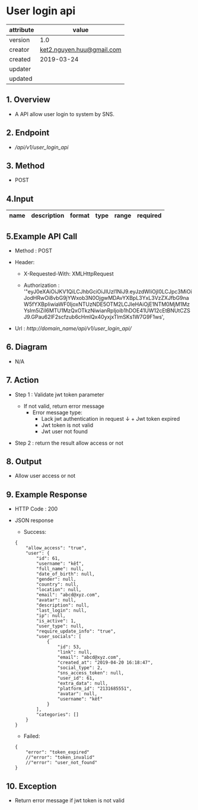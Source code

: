 # User login api   

| attribute | value |
|-----------|-------|
| version   | 1.0   |
| creator   | ket2.nguyen.huu@gmail.com |
| created   | 2019-03-24 |
| updater   | 
| updated   |  |

## 1. Overview 

- A API allow user login to system by SNS.

## 2. Endpoint

- */api/v1/user_login_api*

## 3. Method

- POST

## 4.Input 

name  | description| format | type | range | required
--- | ---| ---| ---|---|---


## 5.Example API Call

- Method : POST

- Header: 
    - X-Requested-With: XMLHttpRequest
    
    - Authorization : '"eyJ0eXAiOiJKV1QiLCJhbGciOiJIUzI1NiJ9.eyJzdWIiOjI0LCJpc3MiOiJodHRwOi8vbG9jYWxob3N0OjgwMDAvYXBpL3YxL3VzZXJfbG9naW5fYXBpIiwiaWF0IjoxNTUzNDE5OTM2LCJleHAiOjE1NTM0MjM1MzYsIm5iZiI6MTU1MzQxOTkzNiwianRpIjoib1hDOE41UW12cEtBNUtCZSJ9.GPau62lF2scfzub6cHmlQx40yxjxTlmSKs1W7G9F1ws',        
        
- Url : *http://domain_name/api/v1/user_login_api/*

## 6. Diagram 

- N/A

## 7. Action

- Step 1 : Validate jwt token  parameter
    + If not valid, return error message
        + Error message type: 
            + Lack jwt authentication in request
    ↓       + Jwt token expired
            + Jwt token is not valid
            + Jwt user not found

- Step 2 : return the result allow access or not

## 8. Output

- Allow user access or not  

## 9. Example Response 

- HTTP Code : 200

- JSON response 
    
    + Success:
    
    ```
    {
        "allow_access": "true",
        "user": {
            "id": 61,
            "username": "kết",
            "full_name": null,
            "date_of_birth": null,
            "gender": null,
            "country": null,
            "location": null,
            "email": "abcd@xyz.com",
            "avatar": null,
            "description": null,
            "last_login": null,
            "ip": null,
            "is_active": 1,
            "user_type": null,
            "require_update_info": "true",
            "user_socials": [
                {
                    "id": 53,
                    "link": null,
                    "email": "abcd@xyz.com",
                    "created_at": "2019-04-20 16:18:47",
                    "social_type": 2,
                    "sns_access_token": null,
                    "user_id": 61,
                    "extra_data": null,
                    "platform_id": "2131685551",
                    "avatar": null,
                    "username": "kết"
                }
            ],
            "categories": []
        }
    }
    ```
    
    + Failed: 
    
    ```
    {
        "error": "token_expired"
        //"error": "token_invalid"
        //"error": "user_not_found"
    }
    ```

## 10. Exception

- Return error message if jwt token is not valid 